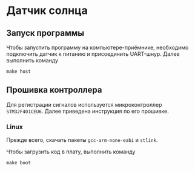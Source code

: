 # Датчик солнца

## Запуск программы

Чтобы запустить программу на компьютере-приёмнике, необходимо подключить датчик к питанию и присоединить UART-шнур. Далее выполнить команду

```
make host
```

## Прошивка контроллера

Для регистрации сигналов используется микроконтроллер `STM32F401CEU6`. Далее приведена инструкция по его прошивке.

### Linux

Прежде всего, скачать пакеты `gcc-arm-none-eabi` и `stlink`.

Чтобы загрузить код в плату, выполнить команду

```
make boot
```
